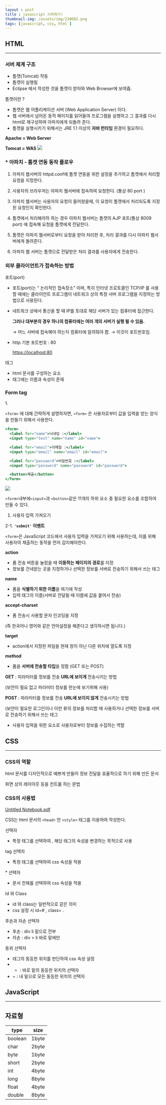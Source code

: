 ```yaml
---
layout : post
title : javascript 시작하기!
thumbnail-img: /assets/img/230602.png
tags: [javascript, css, html ]
---
```


## HTML

---

### 서버 체계 구조

- 톰캣(Tomcat) 작동
- 톰캣이 실행됨
- Eclipse 에서 작성한 것을 톰캣이 받아와 Web Browser에 보여줌.

톰캣이란 ?

- 톰캣은 웹 어플리케이션 서버 (Web Application Server) 이다.
- 웹 서버에서 넘어온 동적 페이지를 읽어들여 프로그램을 실행하고 그 결과를 다시 html로 재구성하여 아파치에게 되돌려 준다.
- 톰캣을 실행시키기 위해서는 JRE 1.1 이상의 **자바 런타임** 환경이 필요하다.

**Apache = Web Server**

**Tomcat = WAS**
![](https://velog.velcdn.com/images/sm227/post/937ccfcb-0595-49c5-9df9-e5d67e6b29e9/image.png)



### \* **아파치 - 톰캣 연동 동작 플로우**

1. 아파치 웹서버의 httpd.conf에 톰캣 연동을 위한 설정을 추가하고 톰캣에서 처리할 요청을 지정한다.

2. 사용자의 브라우저는 아파치 웹서버에 접속하여 요청한다. (통상 80 port )

3. 아파치 웹서버는 사용자의 요청이 들어왔을때, 이 요청이 톰캣에서 처리되도록 지정된 요청인지 확인한다.

4. 톰캣에서 처리해야하 하는 경우 아파치 웹서버는 톰캣의 AJP 포트(통상 8009 port) 에 접속해 요청을 톰캣에게 전달한다.

5. 톰캣은 아파치 웹서버로부터 요청을 받아 처리한 후, 처리 결과를 다시 아파치 웹서버에게 돌려준다.

6. 아파치 웹 서버는 톰캣으로 전달받은 처리 결과를 사용자에게 전송한다.

### 외부 클라이언트가 접속하는 방법

포트(port)

- 포트(port)는 “ 논리적인 접속장소” 이며, 특히 인터넷 프로토콜인 TCP/IP 를 사용할 때에는 클라이언트 프로그램이 네트워크 상의 특정 서버 프로그램을 지정하는 방법으로 사용된다.
- 네트워크 상에서 통신을 할 때 IP를 토대로 해당 서버가 있는 컴퓨터에 접근한다.
    
    **그러나 대부분의 경우 하나의 컴퓨터에는 여러 개의 서버가 실행 될 수 있음.**
    
    → 어느 서버에 접속해야 하는지 컴퓨터에 알려줘야 함. → 이것이 포트번호임.
    
- http 기본 포트번호 : 80
    
    [https://localhost:80](https://localhost:80) 
    

태그

- html 문서를 구성하는 요소
- 태그에는 이름과 속성이 존재

### Form tag

1.<form>

`<form>`
에 대해 간략하게 설명하자면, `<form>`
은 사용자로부터 값을 입력을 받는 양식을 만들기 위해서 사용한다.

```jsx
<form>
  <label for="name">닉네임 :</label>
  <input type="text" name="name" id="name">

  <label for="email">이메일 :</label>
  <input type="email" name="email" id="email">

  <label for="password">비밀번호 :</label>
  <input type="password" name="password" id="password">

  <button>제출</button>
</form>
```

![](https://velog.velcdn.com/images/sm227/post/30a6c619-474e-4927-b1e7-5a7f9cc6d71a/image.png)


`<form>`내부에`<input>`과 `<button>`같은 11개의 하위 요소 중 필요한 요소를 조합하여 만들 수 있다.

1. 사용자 입력 가져오기

2-1. **`'submit'` 이벤트**

`<form>`은 JavaScript 코드에서 사용자 입력을 가져오기 위해 사용하는데, 이를 위해 사용자의 제출하는 동작을 먼저 감지해야한다.

**action**

- 폼 전송 버튼을 눌렀을 때 **이동하는 페이지의 경로**를 지정
- 정보를 건네받는 곳을 지정하거나 선택한 정보를 서버로 전송하기 위해서 쓰는 태그

**name**

- 폼을 **식별하기 위한 이름**을 여기에 작성
- 입력 태그의 이름(서버로 전달될 때 이름에 값을 붙여서 전송)

**accept-charset**

- 폼 전송시 사용할 문자 인코딩을 지정

(즉 한국어나 영어와 같은 언어설정을 해준다고 생각하시면 됩니다.)

**target**

- action에서 지정한 파일을 현재 창이 아닌 다른 위치에 열도록 지정

**method**

- 폼을 **서버에 전송할 타입**을 정함 (GET 또는 POST)

**GET** : 피라미터를 정보를 전송 **URL에 보이게** 전송시키는 방법

(보안이 필요 없고 파라미터 정보를 한눈에 보기위해 사용)

**POST** : 파라미터를 정보를 전송 **URL에 보이지 않게** 전송시키는 방법

(보안이 필요한 로그인이나 이런 류의 정보를 처리할 때 사용하거나 선택한 정보를 서버로 전송하기 위해서 쓰는 태그

- 사용자 입력을 위한 요소로 사용자로부터 정보를 수집하는 역할

## CSS

---

### CSS의 역할

html 문서를 디자인적으로 예쁘게 만들어 정보 전달을 효율적으로 하기 위해 만든 문서

화면 상의 레이아웃 등을 컨트롤 하는 문법

### CSS의 사용법

[Untitled Notebook.pdf](%E1%84%8C%E1%85%AE%E1%86%BC%E1%84%80%E1%85%A1%E1%86%AB%E1%84%80%E1%85%A9%E1%84%89%E1%85%A1%20%E1%84%8B%E1%85%AD%E1%84%8C%E1%85%A5%E1%86%B7%20%E1%84%8C%E1%85%A5%E1%86%BC%E1%84%85%E1%85%B5%20ef73a9b2cb894e759cfec2b67f16cd0b/Untitled_Notebook.pdf)

CSS는 html 문서의 `<head>` 안 `<style>` 태그를 이용하여 작성한다.

선택자

- 특정 태그를 선택하여 , 해당 태그의 속성을 변경하는 목적으로 사용

tag 선택자

- 특정 태그를 선택하여 css 속성을 적용

\* 선택자

- 문서 전체를 선택하여 css 속성을 적용

Id 와 Class

- id 와 class는 일반적으로 같은 의미
- css 설정 시 id=# , class= .

후손과 자손 선택자

- 후손 : div li 밑으로 전부
- 자손 : div > li 바로 밑에만

동위 선택자

- 태그의 동등한 위치를 판단하여 css 속성 설정
- + : 바로 밑의 동등한 위치의 선택자
- ~ : 내 밑으로 모든 동등한 위치의 선택자

## JavaScript

---

## 자료형

| type | size |
| --- | --- |
| boolean | 1byte |
| char | 2byte |
| byte | 1byte |
| short | 2byte |
| int | 4byte |
| long | 8byte |
| float | 4byte |
| double | 8byte |
